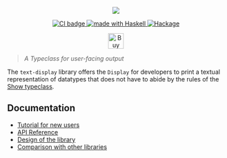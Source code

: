 <p align="center">

<img src="https://raw.githubusercontent.com/haskell-text/text-display/main/images/logo.png" />
</p>

<p align="center">
<a href="https://github.com/haskell-text/text-display/actions">
  <img src="https://img.shields.io/github/actions/workflow/status/haskell-text/text-display/ci.yml?style=flat-square" alt="CI badge" />
</a>

<a href="https://haskell.org">
  <img src="https://img.shields.io/badge/Made%20in-Haskell-%235e5086?logo=haskell&style=flat-square" alt="made with Haskell"/>
</a>

<a href="https://hackage.haskell.org/package/text-display">
  <img src="https://img.shields.io/hackage/v/text-display?style=flat-square" alt="Hackage" />
</a>
</p>

<p align="center">
<a href='https://ko-fi.com/Q5Q327ZHW' target='_blank'><img height='36' style='border:0px;height:36px;' src='https://cdn.ko-fi.com/cdn/kofi1.png?v=3' border='0' alt='Buy Me a Coffee at ko-fi.com' /></a>
</p>

> *A Typeclass for user-facing output*


The `text-display` library offers the `Display` for developers to print a textual representation of datatypes that does not
have to abide by the rules of the [Show typeclass][Show].

## Documentation

* [Tutorial for new users][tutorial]
* [API Reference][reference]
* [Design of the library][design]
* [Comparison with other libraries][comparison]

[Show]: https://hackage.haskell.org/package/base/docs/Text-Show.html#v:Show
[tutorial]: https://hackage.haskell.org/package/text-display/docs/doc/book/Tutorial.html
[design]: https://hackage.haskell.org/package/text-display/docs/doc/book/Design.html
[reference]: https://hackage.haskell.org/package/text-display/docs/Data-Text-Display.html
[comparison]: https://hackage.haskell.org/package/text-display/docs/doc/book/Comparison.html
